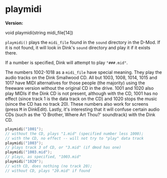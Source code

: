 # playmidi

**Version:** <VersionInfo dink="" standalone />&nbsp;<VersionInfo freedink="" standalone />&nbsp;<VersionInfo dinkhd="" standalone />&nbsp;<VersionInfo yedink="" standalone />

<Prototype>void playmidi(string midi_file[14])</Prototype>

`playmidi()` plays the `midi_file` found in the `sound` directory in the D-Mod. If it is not found, it will look in Dink's `sound` directory and play it if it exists there.

If a number is specified, Dink will attempt to play `"###.mid"`.

The numbers 1002-1018 as a `midi_file` have special meaning. They play the audio tracks on the Dink Smallwood CD. All but 1003, 1008, 1014, 1015 and 1017 have MIDI alternatives for those people (the majority) using the freeware version without the original CD in the drive. 1001 and 1020 also play MIDIs if the Dink CD is not present, although with the CD, 1001 has no effect (since track 1 is the data track on the CD) and 1020 stops the music (since the CD has no track 20). These numbers also work for screens (press <kbd>M</kbd> in DinkEdit). Lastly, it's interesting that it will confuse certain audio CDs (such as the 'O Brother, Where Art Thou?' soundtrack) with the Dink CD.

```c
playmidi("1001");
// without the CD, plays "1.mid" (specified number less 1000);
// with the CD, no effect -- will not try to "play" data track
playmidi("1003");
// plays track 3 of CD, or "3.mid" (if dmod has one)
playmidi("1003.mid");
// plays, as specified, "1003.mid"
playmidi("1020");
// with CD, does nothing (no track 20);
// without CD, plays "20.mid" if found
```
